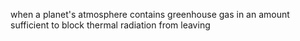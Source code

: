 when a planet's atmosphere contains greenhouse gas in an amount sufficient to block thermal radiation from leaving